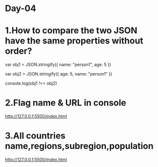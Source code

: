 # Day-04
# 1.How to compare the two JSON have the same properties without order?

var obj1 = JSON.stringify({ name: "person1", age: 5 })

var obj2 = JSON.stringify({ age: 5, name: "person1" })

console.log(obj1 !== obj2)

# 2.Flag name & URL in console
 http://127.0.0.1:5500/index.html
# 3.All countries name,regions,subregion,population
 http://127.0.0.1:5500/index.html
